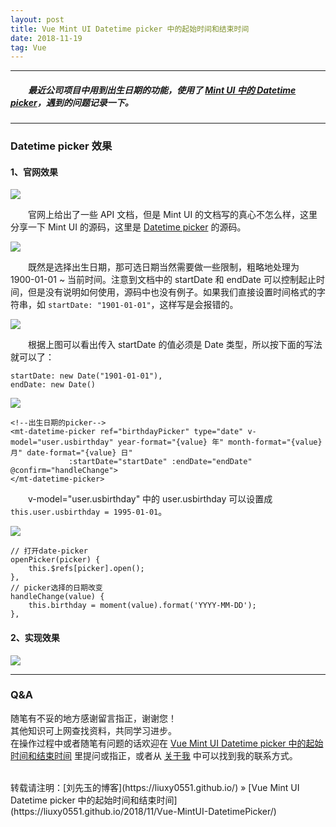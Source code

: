 ```yaml
---
layout: post
title: Vue Mint UI Datetime picker 中的起始时间和结束时间
date: 2018-11-19
tag: Vue
---
```


___
##### 　　最近公司项目中用到出生日期的功能，使用了 [Mint UI 中的 Datetime picker](https://mint-ui.github.io/docs/#/zh-cn2/datetime-picker)，遇到的问题记录一下。

___

### Datetime picker 效果

#### 1、官网效果

![](/images/posts/Vue-MintUI-DatetimePicker/1.gif)

　　官网上给出了一些 API 文档，但是 Mint UI 的文档写的真心不怎么样，这里分享一下 Mint UI 的源码，这里是 [Datetime picker](https://github.com/ElemeFE/mint-ui/blob/master/example/pages/datetime-picker.vue) 的源码。

![](/images/posts/Vue-MintUI-DatetimePicker/3.png)

　　既然是选择出生日期，那可选日期当然需要做一些限制，粗略地处理为 1900-01-01 ~ 当前时间。注意到文档中的 startDate 和 endDate 可以控制起止时间，但是没有说明如何使用，源码中也没有例子。如果我们直接设置时间格式的字符串，如 `startDate: "1901-01-01"`，这样写是会报错的。

![](/images/posts/Vue-MintUI-DatetimePicker/4.png)

　　根据上图可以看出传入 startDate 的值必须是 Date 类型，所以按下面的写法就可以了：

    startDate: new Date("1901-01-01"),
    endDate: new Date()
    
![](/images/posts/Vue-MintUI-DatetimePicker/5.png)

    <!--出生日期的picker-->
    <mt-datetime-picker ref="birthdayPicker" type="date" v-model="user.usbirthday" year-format="{value} 年" month-format="{value} 月" date-format="{value} 日"
                 :startDate="startDate" :endDate="endDate" @confirm="handleChange">
    </mt-datetime-picker>
    
　　v-model="user.usbirthday" 中的 user.usbirthday 可以设置成 `this.user.usbirthday = 1995-01-01`。

![](/images/posts/Vue-MintUI-DatetimePicker/6.png)

    // 打开date-picker
    openPicker(picker) {
        this.$refs[picker].open();
    },
    // picker选择的日期改变
    handleChange(value) {
        this.birthday = moment(value).format('YYYY-MM-DD');
    },
    
#### 2、实现效果
    
![](/images/posts/Vue-MintUI-DatetimePicker/2.gif)

___
### Q&A

随笔有不妥的地方感谢留言指正，谢谢您！  
其他知识可上网查找资料，共同学习进步。  
在操作过程中或者随笔有问题的话欢迎在 [Vue Mint UI Datetime picker 中的起始时间和结束时间](https://liuxy0551.github.io/2018/11/Vue-MintUI-DatetimePicker/) 里提问或指正，或者从 [关于我](https://liuxy0551.github.io/about/) 中可以找到我的联系方式。


<br>
转载请注明：[刘先玉的博客](https://liuxy0551.github.io/) » [Vue Mint UI Datetime picker 中的起始时间和结束时间](https://liuxy0551.github.io/2018/11/Vue-MintUI-DatetimePicker/)
